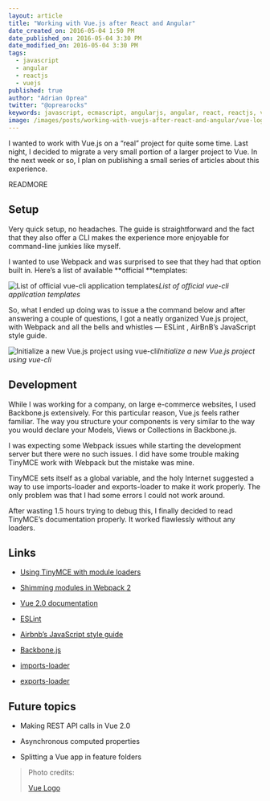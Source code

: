 ```yaml
---
layout: article
title: "Working with Vue.js after React and Angular"
date_created_on: 2016-05-04 1:50 PM
date_published_on: 2016-05-04 3:30 PM
date_modified_on: 2016-05-04 3:30 PM
tags:
  - javascript
  - angular
  - reactjs
  - vuejs
published: true
author: "Adrian Oprea"
twitter: "@oprearocks"
keywords: javascript, ecmascript, angularjs, angular, react, reactjs, vue, vuejs
image: /images/posts/working-with-vuejs-after-react-and-angular/vue-logo.png
---
```


I wanted to work with Vue.js on a “real” project for quite some time. Last night, I decided to migrate a very small portion of a larger project to Vue. In the next week or so, I plan on publishing a small series of articles about this experience.

READMORE

## Setup

Very quick setup, no headaches. The guide is straightforward and the fact that they also offer a CLI makes the experience more enjoyable for command-line junkies like myself.

I wanted to use Webpack and was surprised to see that they had that option built in. Here’s a list of available **official **templates:

![List of official vue-cli application templates](/images/posts/working-with-vuejs-after-react-and-angular/vue-cli-application-templates.png)*List of official vue-cli application templates*

So, what I ended up doing was to issue a the command below and after answering a couple of questions, I got a neatly organized Vue.js project, with Webpack and all the bells and whistles — ESLint , AirBnB’s JavaScript style guide.

![Initialize a new Vue.js project using vue-cli](/images/posts/working-with-vuejs-after-react-and-angular/vue-cli-webpack-output.png)*Initialize a new Vue.js project using vue-cli*

## Development

While I was working for a company, on large e-commerce websites, I used Backbone.js extensively. For this particular reason, Vue.js feels rather familiar. The way you structure your components is very similar to the way you would declare your Models, Views or Collections in Backbone.js.

I was expecting some Webpack issues while starting the development server but there were no such issues. I did have some trouble making TinyMCE work with Webpack but the mistake was mine.

TinyMCE sets itself as a global variable, and the holy Internet suggested a way to use imports-loader and exports-loader to make it work properly. The only problem was that I had some errors I could not work around.

After wasting 1.5 hours trying to debug this, I finally decided to read TinyMCE’s documentation properly. It worked flawlessly without any loaders.

## Links

* [Using TinyMCE with module loaders](https://www.tinymce.com/docs/advanced/usage-with-module-loaders/)

* [Shimming modules in Webpack 2](https://webpack.js.org/guides/shimming/#components/sidebar/sidebar.jsx)

* [Vue 2.0 documentation](https://vuejs.org/v2/guide/)

* [ESLint](http://eslint.org)

* [Airbnb’s JavaScript style guide](https://github.com/airbnb/javascript)

* [Backbone.js](http://backbonejs.org/)

* [imports-loader](https://www.npmjs.com/package/imports-loader)

* [exports-loader](https://www.npmjs.com/package/exports-loader)

## Future topics

* Making REST API calls in Vue 2.0

* Asynchronous computed properties

* Splitting a Vue app in feature folders

> Photo credits:
>
> [Vue Logo](https://vuejs.org/)
